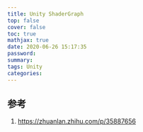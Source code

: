 ```yaml
---
title: Unity ShaderGraph
top: false
cover: false
toc: true
mathjax: true
date: 2020-06-26 15:17:35
password:
summary:
tags: Unity
categories: 
---
```


## 参考
1. https://zhuanlan.zhihu.com/p/35887656